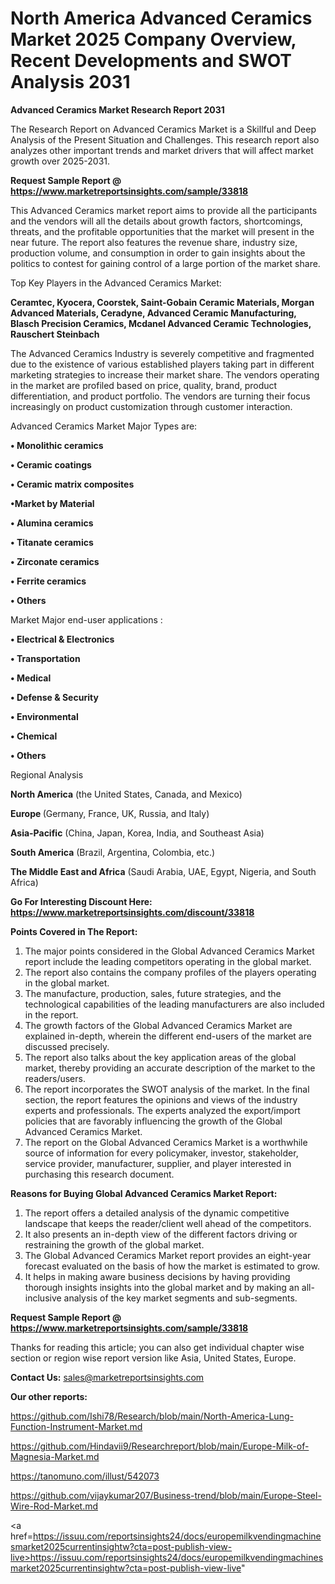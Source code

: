 # North America Advanced Ceramics Market 2025 Company Overview, Recent Developments and SWOT Analysis 2031

<strong>Advanced Ceramics Market Research Report 2031</strong>

The Research Report on Advanced Ceramics Market is a Skillful and Deep Analysis of the Present Situation and Challenges. This research report also analyzes other important trends and market drivers that will affect market growth over 2025-2031.

<strong>Request Sample Report @ <a href=https://www.marketreportsinsights.com/sample/33818>https://www.marketreportsinsights.com/sample/33818</a></strong>

This Advanced Ceramics market report aims to provide all the participants and the vendors will all the details about growth factors, shortcomings, threats, and the profitable opportunities that the market will present in the near future. The report also features the revenue share, industry size, production volume, and consumption in order to gain insights about the politics to contest for gaining control of a large portion of the market share.

Top Key Players in the Advanced Ceramics Market:

<strong>Ceramtec, Kyocera, Coorstek, Saint-Gobain Ceramic Materials, Morgan Advanced Materials, Ceradyne, Advanced Ceramic Manufacturing, Blasch Precision Ceramics, Mcdanel Advanced Ceramic Technologies, Rauschert Steinbach</strong>

The Advanced Ceramics Industry is severely competitive and fragmented due to the existence of various established players taking part in different marketing strategies to increase their market share. The vendors operating in the market are profiled based on price, quality, brand, product differentiation, and product portfolio. The vendors are turning their focus increasingly on product customization through customer interaction.

Advanced Ceramics Market Major Types are:

<strong>•  Monolithic ceramics

•  Ceramic coatings

•  Ceramic matrix composites

•Market by Material

•  Alumina ceramics

•  Titanate ceramics

•  Zirconate ceramics

•  Ferrite ceramics

•  Others</strong>

Market Major end-user applications :

<strong>•  Electrical & Electronics

•  Transportation

•  Medical

•  Defense & Security

•  Environmental

•  Chemical

•  Others</strong>

Regional Analysis

</u><strong><b>North America</b></strong> (the United States, Canada, and Mexico)

<strong><b>Europe </b></strong>(Germany, France, UK, Russia, and Italy)

<strong><b>Asia-Pacific</b></strong> (China, Japan, Korea, India, and Southeast Asia)

<strong><b>South America</b></strong> (Brazil, Argentina, Colombia, etc.)

<strong><b>The Middle East and Africa</b></strong> (Saudi Arabia, UAE, Egypt, Nigeria, and South Africa)

<strong>Go For Interesting Discount Here: <a href=https://www.marketreportsinsights.com/discount/33818>https://www.marketreportsinsights.com/discount/33818</a></strong>

<strong>Points Covered in The Report:</strong>
<ol>
  <li>The major points considered in the Global Advanced Ceramics Market report include the leading competitors operating in the global market.</li>
  <li>The report also contains the company profiles of the players operating in the global market.</li>
  <li>The manufacture, production, sales, future strategies, and the technological capabilities of the leading manufacturers are also included in the report.</li>
  <li>The growth factors of the Global Advanced Ceramics Market are explained in-depth, wherein the different end-users of the market are discussed precisely.</li>
  <li>The report also talks about the key application areas of the global market, thereby providing an accurate description of the market to the readers/users.</li>
  <li>The report incorporates the SWOT analysis of the market. In the final section, the report features the opinions and views of the industry experts and professionals. The experts analyzed the export/import policies that are favorably influencing the growth of the Global Advanced Ceramics Market.</li>
  <li>The report on the Global Advanced Ceramics Market is a worthwhile source of information for every policymaker, investor, stakeholder, service provider, manufacturer, supplier, and player interested in purchasing this research document.</li>
</ol>
<strong>Reasons for Buying Global Advanced Ceramics Market Report:</strong>

<ol>
  <li>The report offers a detailed analysis of the dynamic competitive landscape that keeps the reader/client well ahead of the competitors.</li>
  <li>It also presents an in-depth view of the different factors driving or restraining the growth of the global market.</li>
  <li>The Global Advanced Ceramics Market report provides an eight-year forecast evaluated on the basis of how the market is estimated to grow.</li>
  <li>It helps in making aware business decisions by having providing thorough insights insights into the global market and by making an all-inclusive analysis of the key market segments and sub-segments.</li>
</ol>
<strong>Request Sample Report @ <a href=https://www.marketreportsinsights.com/sample/33818>https://www.marketreportsinsights.com/sample/33818</a></strong>


Thanks for reading this article; you can also get individual chapter wise section or region wise report version like Asia, United States, Europe.

<strong>Contact Us:</strong>
sales@marketreportsinsights.com

<strong>Our other reports:</strong>

<a href=https://github.com/Ishi78/Research/blob/main/North-America-Lung-Function-Instrument-Market.md>https://github.com/Ishi78/Research/blob/main/North-America-Lung-Function-Instrument-Market.md</a>

<a href=https://github.com/Hindavii9/Researchreport/blob/main/Europe-Milk-of-Magnesia-Market.md>https://github.com/Hindavii9/Researchreport/blob/main/Europe-Milk-of-Magnesia-Market.md</a>

<a href=https://tanomuno.com/illust/542073>https://tanomuno.com/illust/542073</a>

<a href=https://github.com/vijaykumar207/Business-trend/blob/main/Europe-Steel-Wire-Rod-Market.md>https://github.com/vijaykumar207/Business-trend/blob/main/Europe-Steel-Wire-Rod-Market.md</a>

<a href=https://issuu.com/reportsinsights24/docs/europemilkvendingmachinesmarket2025currentinsightw?cta=post-publish-view-live>https://issuu.com/reportsinsights24/docs/europemilkvendingmachinesmarket2025currentinsightw?cta=post-publish-view-live</a>"
